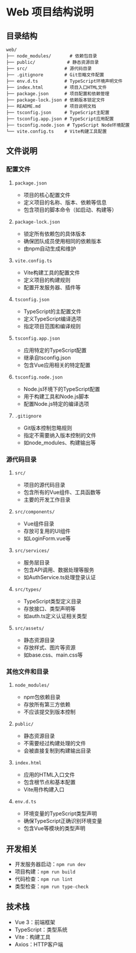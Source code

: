 # Web 项目结构说明

## 目录结构

```
web/
├── node_modules/       # 依赖包目录
├── public/            # 静态资源目录
├── src/              # 源代码目录
├── .gitignore        # Git忽略文件配置
├── env.d.ts          # TypeScript环境声明文件
├── index.html        # 项目入口HTML文件
├── package.json      # 项目配置和依赖管理
├── package-lock.json # 依赖版本锁定文件
├── README.md         # 项目说明文档
├── tsconfig.json     # TypeScript主配置
├── tsconfig.app.json # TypeScript应用配置
├── tsconfig.node.json # TypeScript Node环境配置
└── vite.config.ts    # Vite构建工具配置
```

## 文件说明

### 配置文件

1. `package.json`
   - 项目的核心配置文件
   - 定义项目的名称、版本、依赖等信息
   - 包含项目的脚本命令（如启动、构建等）

2. `package-lock.json`
   - 锁定所有依赖包的具体版本
   - 确保团队成员使用相同的依赖版本
   - 由npm自动生成和维护

3. `vite.config.ts`
   - Vite构建工具的配置文件
   - 定义项目的构建规则
   - 配置开发服务器、插件等

4. `tsconfig.json`
   - TypeScript的主配置文件
   - 定义TypeScript编译选项
   - 指定项目范围和编译规则

5. `tsconfig.app.json`
   - 应用特定的TypeScript配置
   - 继承自tsconfig.json
   - 包含Vue应用相关的特定配置

6. `tsconfig.node.json`
   - Node.js环境下的TypeScript配置
   - 用于构建工具和Node.js脚本
   - 配置Node.js特定的编译选项

7. `.gitignore`
   - Git版本控制忽略规则
   - 指定不需要纳入版本控制的文件
   - 如node_modules、构建输出等

### 源代码目录

1. `src/`
   - 项目的源代码目录
   - 包含所有的Vue组件、工具函数等
   - 主要的开发工作目录

2. `src/components/`
   - Vue组件目录
   - 存放可复用的UI组件
   - 如LoginForm.vue等

3. `src/services/`
   - 服务层目录
   - 包含API调用、数据处理等服务
   - 如AuthService.ts处理登录认证

4. `src/types/`
   - TypeScript类型定义目录
   - 存放接口、类型声明等
   - 如auth.ts定义认证相关类型

5. `src/assets/`
   - 静态资源目录
   - 存放样式、图片等资源
   - 如base.css、main.css等

### 其他文件和目录

1. `node_modules/`
   - npm包依赖目录
   - 存放所有第三方依赖
   - 不应该提交到版本控制

2. `public/`
   - 静态资源目录
   - 不需要经过构建处理的文件
   - 会被直接复制到构建输出目录

3. `index.html`
   - 应用的HTML入口文件
   - 包含根节点和基本配置
   - Vite用作构建入口

4. `env.d.ts`
   - 环境变量的TypeScript类型声明
   - 确保TypeScript正确识别环境变量
   - 包含Vue等模块的类型声明

## 开发相关

- 开发服务器启动：`npm run dev`
- 项目构建：`npm run build`
- 代码检查：`npm run lint`
- 类型检查：`npm run type-check`

## 技术栈

- Vue 3：前端框架
- TypeScript：类型系统
- Vite：构建工具
- Axios：HTTP客户端 